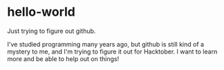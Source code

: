# hello-world
Just trying to figure out github.

I've studied programming many years ago, but github is still kind of a mystery to me, and I'm trying to figure it out for Hacktober. 
I want to learn more and be able to help out on things!
